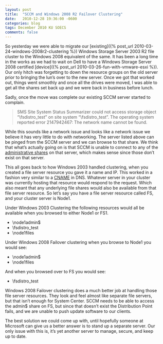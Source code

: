 ```yaml
---
layout: post
title:  "SCCM and Windows 2008 R2 Failover Clustering"
date:   2010-12-28 19:36:00 -0600
categories: blog
tags: December 2010 KU SOECS
comments: false
---
```

So yesterday we were able to migrate our [existing]({% post_url 2010-03-24-windows-2008r2-clustering %}) Windows Storage Server 2003 R2 file cluster to the Windows 2008 equivalent of the same. It has been a long time in the works as we had to wait on Dell to have a Windows Storage Server 2008 certified [device]({% post_url 2010-03-26-fun-with-vmware-esxi %}). Our only hitch was forgetting to down the resource groups on the old server prior to bringing the lun’s over to the new server. Once we got that worked out, things went smoothly and once all the drives were moved, I was able to get all the shares set back up and we were back in business before lunch.

Sadly, once the move was complete our existing SCCM server started to complain.

> SMS Site System Status Summarizer could not access storage object “\fsdistro_test” on site system “\fsdistro_test”. The operating system reported error 2147942467: The network name cannot be found.

While this sounds like a network issue and looks like a network issue we believe it has very little to do with networking. The server listed above can be pinged from the SCCM server and we can browse to that share. We think that what’s actually going on is that SCCM is unable to connect to any of the [administrative shares](http://en.wikipedia.org/wiki/Administrative_share) on that server, which makes sense since those don’t exist on that server.

This all goes back to how Windows 2003 handled clustering, when you created a file server resource you gave it a name and IP. This worked in a fashion very similar to a [CNAME](http://en.wikipedia.org/wiki/CNAME_record) in DNS. Whatever server in your cluster was currently hosting that resource would respond to the request. Which also meant that any underlying file shares would also be available from that file server resource. So let’s say you have a file server resource called FS, and your cluster server is Node1.

Under Windows 2003 Clustering the following resources would all be available when you browsed to either Node1 or FS1.

* \node1admin$
* \fsdistro_test
* \node1files

Under Windows 2008 Failover clustering when you browse to Node1 you would see:

* \node1admin$
* \node1files

And when you browsed over to FS you would see:

* \fsdistro_test

Windows 2008 Failover clustering does a much better job at handling those file server resources. They look and feel almost like separate file servers, but that isn’t enough for System Center. SCCM needs to be able to access the admin$ share on FS, but since that doesn’t exist the Distribution Point fails, and we are unable to push update software to our clients.

The best solution we could come up with, until hopefully someone at Microsoft can give us a better answer is to stand up a separate server. Our only issue with this is, it’s yet another server to manage, secure, and keep up to date.
